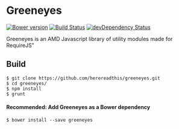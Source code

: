 Greeneyes
========

[![Bower version](https://badge.fury.io/bo/greeneyes.svg)](http://badge.fury.io/bo/greeneyes)
[![Build Status](https://secure.travis-ci.org/herereadthis/greeneyes.svg?branch=master)](http://travis-ci.org/herereadthis/greeneyes)
[![devDependency Status](https://david-dm.org/herereadthis/greeneyes/dev-status.svg)](https://david-dm.org/herereadthis/greeneyes#info=devDependencies)

Greeneyes is an AMD Javascript library of utility modules made for RequireJS"

## Build

```
$ git clone https://github.com/herereadthis/greeneyes.git
$ cd greeneyes/
$ npm install
$ grunt
```


#### Recommended: Add Greeneyes as a Bower dependency

```
$ bower install --save greeneyes
```

